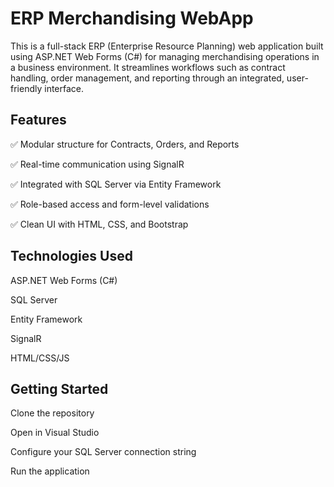 # ERP Merchandising WebApp

This is a full-stack ERP (Enterprise Resource Planning) web application built using ASP.NET Web Forms (C#) for managing merchandising operations in a business environment. It streamlines workflows such as contract handling, order management, and reporting through an integrated, user-friendly interface.

## Features
   
✅ Modular structure for Contracts, Orders, and Reports

✅ Real-time communication using SignalR

✅ Integrated with SQL Server via Entity Framework

✅ Role-based access and form-level validations

✅ Clean UI with HTML, CSS, and Bootstrap

## Technologies Used
ASP.NET Web Forms (C#)

SQL Server

Entity Framework

SignalR

HTML/CSS/JS


## Getting Started
Clone the repository

Open in Visual Studio

Configure your SQL Server connection string

Run the application

